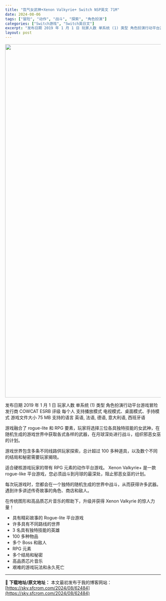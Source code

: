 ```yaml
---
title: "氙气女武神+Xenon Valkyrie+ Switch NSP英文 71M"
date: 2024-08-06
tags: ["冒险", "动作", "战斗", "探索", "角色扮演"]
categories: ["Switch游戏", "Switch英日文"]
excerpt: "发布日期 2019 年 1 月 1 日 玩家人数 单系统 (1) 类型 角色扮演行动平台游戏冒险 发行商 COWCAT ESRB 评级 每个人 支持播放模式 电视模式、桌面模式、手持模式 游戏文件大小 75 MB 支持的语言 英语, 法语, 德语, 意大利语, 西班牙语 游戏融合了 rogue-li&hellip;"
layout: post
---
```


<img class="aligncenter size-full wp-image-62485" src="https://sky.sfcrom.com/wp-content/uploads/2024/08/2024080603585348.webp" alt="" width="700" height="1142" />

发布日期 2019 年 1 月 1 日
玩家人数 单系统 (1)
类型 角色扮演行动平台游戏冒险
发行商 COWCAT
ESRB 评级 每个人
支持播放模式 电视模式、桌面模式、手持模式
游戏文件大小 75 MB
支持的语言 英语, 法语, 德语, 意大利语, 西班牙语

游戏融合了 rogue-lite 和 RPG 要素，玩家将选择三位各具独特技能的女武神，在随机生成的游戏世界中获取各式各样的武器，在月球深处进行战斗，组织邪恶女巫的计划。

游戏世界包含多条不同线路供玩家探索，总计超过 100 多种道具，以及数个不同的结局和秘密需要玩家揭晓。

适合硬核游戏玩家的带有 RPG 元素的动作平台游戏。
Xenon Valkyrie+ 是一款 rogue-like 平台游戏，您必须战斗到月球的最深处，阻止邪恶女巫的计划。

每次玩游戏时，您都会在一个独特的随机生成的世界中战斗，从而获得许多武器。遇到许多讲述传奇故事的角色、商店和敌人。

在传统图形和高品质芯片音乐的帮助下，升级并获得 Xenon Valkyrie 的惊人力量！

- 具有精彩故事的 Rogue-lite 平台游戏
- 许多具有不同路线的世界
- 3 名具有独特技能的英雄
- 100 多种物品
- 多个 Boss 和敌人
- RPG 元素
- 多个结局和秘密
- 高品质芯片音乐
- 艰难的游戏玩法和永久死亡

---
📖 **下载地址/原文地址：** 本文最初发布于我的博客网站：[https://sky.sfcrom.com/2024/08/62484](https://sky.sfcrom.com/2024/08/62484)
